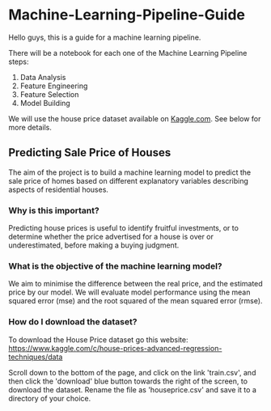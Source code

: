 # Machine-Learning-Pipeline-Guide
Hello guys, this is a guide for a machine learning pipeline.

There will be a notebook for each one of the Machine Learning Pipeline steps:

1. Data Analysis
2. Feature Engineering
3. Feature Selection
4. Model Building

We will use the house price dataset available on [Kaggle.com](https://www.kaggle.com/c/house-prices-advanced-regression-techniques/data). See below for more details.

## Predicting Sale Price of Houses

The aim of the project is to build a machine learning model to predict the sale price of homes based on different explanatory variables describing aspects of residential houses. 

### Why is this important? 

Predicting house prices is useful to identify fruitful investments, or to determine whether the price advertised for a house is over or underestimated, before making a buying judgment.

### What is the objective of the machine learning model?

We aim to minimise the difference between the real price, and the estimated price by our model. We will evaluate model performance using the mean squared error (mse) and the root squared of the mean squared error (rmse).

### How do I download the dataset?

To download the House Price dataset go this website:
https://www.kaggle.com/c/house-prices-advanced-regression-techniques/data

Scroll down to the bottom of the page, and click on the link 'train.csv', and then click the 'download' blue button towards the right of the screen, to download the dataset. Rename the file as 'houseprice.csv' and save it to a directory of your choice.
